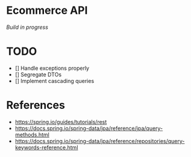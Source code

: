 # Ecommerce API
_Build in progress_

# TODO
- [] Handle exceptions properly
- [] Segregate DTOs
- [] Implement cascading queries

# References
- https://spring.io/guides/tutorials/rest
- https://docs.spring.io/spring-data/jpa/reference/jpa/query-methods.html
- https://docs.spring.io/spring-data/jpa/reference/repositories/query-keywords-reference.html